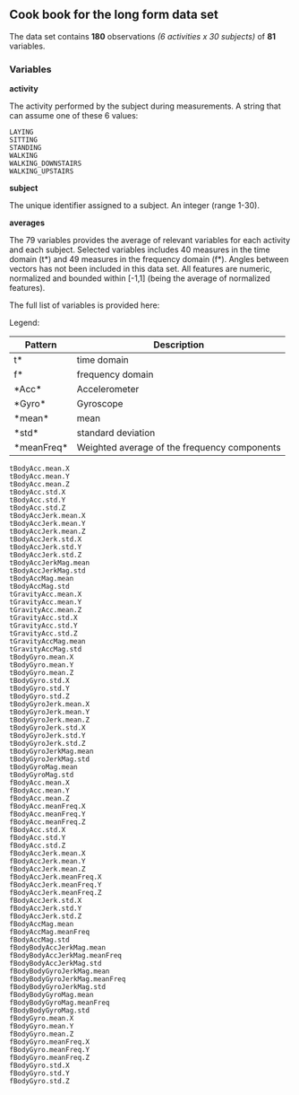 ## Cook book for the **long form** data set 

The data set contains **180** observations *(6 activities x 30 subjects)* of **81** variables.

### Variables

**activity**

  The activity performed by the subject during measurements. A string that can assume one of these 6 values:
  
    LAYING 
    SITTING 
    STANDING 
    WALKING 
    WALKING_DOWNSTAIRS 
    WALKING_UPSTAIRS
    
**subject**

  The unique identifier assigned to a subject. An integer (range 1-30).
  
**averages**

  The 79 variables provides the average of relevant variables for each activity and each subject.
  Selected variables includes 40 measures in the time domain (t*) and 49 measures in the frequency domain (f*).
  Angles between vectors has not been included in this data set.
  All features are numeric, normalized and bounded within [-1,1] (being the average of normalized features).
  
  The full list of variables is provided here:
  
  Legend:
  
   Pattern | Description 
   ------- | ----------- 
   t* | time domain 
   f* | frequency domain 
   \*Acc\* | Accelerometer 
   \*Gyro\* | Gyroscope 
   \*mean\* | mean 
   \*std\* | standard deviation 
   \*meanFreq\* | Weighted average of the frequency components 
  
  
    tBodyAcc.mean.X
    tBodyAcc.mean.Y
    tBodyAcc.mean.Z
    tBodyAcc.std.X
    tBodyAcc.std.Y
    tBodyAcc.std.Z
    tBodyAccJerk.mean.X
    tBodyAccJerk.mean.Y
    tBodyAccJerk.mean.Z
    tBodyAccJerk.std.X
    tBodyAccJerk.std.Y
    tBodyAccJerk.std.Z
    tBodyAccJerkMag.mean
    tBodyAccJerkMag.std
    tBodyAccMag.mean
    tBodyAccMag.std
    tGravityAcc.mean.X
    tGravityAcc.mean.Y
    tGravityAcc.mean.Z
    tGravityAcc.std.X
    tGravityAcc.std.Y
    tGravityAcc.std.Z
    tGravityAccMag.mean
    tGravityAccMag.std
    tBodyGyro.mean.X
    tBodyGyro.mean.Y
    tBodyGyro.mean.Z
    tBodyGyro.std.X
    tBodyGyro.std.Y
    tBodyGyro.std.Z
    tBodyGyroJerk.mean.X
    tBodyGyroJerk.mean.Y
    tBodyGyroJerk.mean.Z
    tBodyGyroJerk.std.X
    tBodyGyroJerk.std.Y
    tBodyGyroJerk.std.Z
    tBodyGyroJerkMag.mean
    tBodyGyroJerkMag.std
    tBodyGyroMag.mean
    tBodyGyroMag.std
    fBodyAcc.mean.X
    fBodyAcc.mean.Y
    fBodyAcc.mean.Z
    fBodyAcc.meanFreq.X
    fBodyAcc.meanFreq.Y
    fBodyAcc.meanFreq.Z
    fBodyAcc.std.X
    fBodyAcc.std.Y
    fBodyAcc.std.Z
    fBodyAccJerk.mean.X
    fBodyAccJerk.mean.Y
    fBodyAccJerk.mean.Z
    fBodyAccJerk.meanFreq.X
    fBodyAccJerk.meanFreq.Y
    fBodyAccJerk.meanFreq.Z
    fBodyAccJerk.std.X
    fBodyAccJerk.std.Y
    fBodyAccJerk.std.Z
    fBodyAccMag.mean
    fBodyAccMag.meanFreq
    fBodyAccMag.std
    fBodyBodyAccJerkMag.mean
    fBodyBodyAccJerkMag.meanFreq
    fBodyBodyAccJerkMag.std
    fBodyBodyGyroJerkMag.mean
    fBodyBodyGyroJerkMag.meanFreq
    fBodyBodyGyroJerkMag.std
    fBodyBodyGyroMag.mean
    fBodyBodyGyroMag.meanFreq
    fBodyBodyGyroMag.std
    fBodyGyro.mean.X
    fBodyGyro.mean.Y
    fBodyGyro.mean.Z
    fBodyGyro.meanFreq.X
    fBodyGyro.meanFreq.Y
    fBodyGyro.meanFreq.Z
    fBodyGyro.std.X
    fBodyGyro.std.Y
    fBodyGyro.std.Z


  
